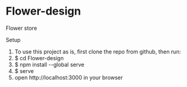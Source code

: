 # Flower-design
Flower store

Setup
1. To use this project as is, first clone the repo from github, then run:
2. $ cd Flower-design
3. $ npm install --global serve
4. $ serve
5. open http://localhost:3000 in your browser
